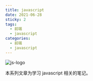 ```yaml
---
title: javascript
date: 2021-06-28
sticky: 2
tags:
  - 前端
  - javascript
categories:
  - 前端
  - javascript
---
```


![js-logo](/vue-press-notes/image/js-logo.jpg)

<!-- more -->

本系列文章为学习 javascript 相关的笔记。
